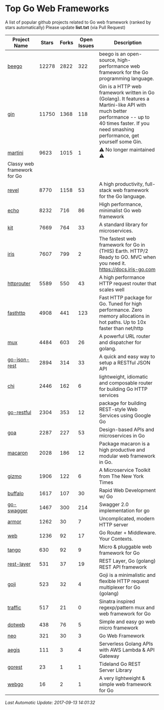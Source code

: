 # Top Go Web Frameworks
A list of popular github projects related to Go web framework (ranked by stars automatically)
Please update **list.txt** (via Pull Request)

| Project Name | Stars | Forks | Open Issues | Description |
| ------------ | ----- | ----- | ----------- | ----------- |
| [beego](https://github.com/astaxie/beego) | 12278 | 2822 | 322 | beego is an open-source, high-performance web framework for the Go programming language. |
| [gin](https://github.com/gin-gonic/gin) | 11750 | 1368 | 118 | Gin is a HTTP web framework written in Go (Golang). It features a Martini-like API with much better performance -- up to 40 times faster. If you need smashing performance, get yourself some Gin. |
| [martini](https://github.com/go-martini/martini) | 9623 | 1015 | 1 | ⚠️ No longer maintained ⚠️
Classy web framework for Go |
| [revel](https://github.com/revel/revel) | 8770 | 1158 | 53 | A high productivity, full-stack web framework for the Go language. |
| [echo](https://github.com/labstack/echo) | 8232 | 716 | 86 | High performance, minimalist Go web framework |
| [kit](https://github.com/go-kit/kit) | 7669 | 764 | 33 | A standard library for microservices. |
| [iris](https://github.com/kataras/iris) | 7607 | 799 | 2 | The fastest web framework for Go in (THIS) Earth. HTTP/2 Ready to GO. MVC when you need it. https://docs.iris-go.com |
| [httprouter](https://github.com/julienschmidt/httprouter) | 5589 | 550 | 43 | A high performance HTTP request router that scales well |
| [fasthttp](https://github.com/valyala/fasthttp) | 4908 | 441 | 123 | Fast HTTP package for Go. Tuned for high performance. Zero memory allocations in hot paths. Up to 10x faster than net/http |
| [mux](https://github.com/gorilla/mux) | 4484 | 603 | 26 | A powerful URL router and dispatcher for golang. |
| [go-json-rest](https://github.com/ant0ine/go-json-rest) | 2894 | 314 | 33 | A quick and easy way to setup a RESTful JSON API |
| [chi](https://github.com/go-chi/chi) | 2446 | 162 | 6 | lightweight, idiomatic and composable router for building Go HTTP services |
| [go-restful](https://github.com/emicklei/go-restful) | 2304 | 353 | 12 | package for building REST-style Web Services using Google Go |
| [goa](https://github.com/goadesign/goa) | 2287 | 227 | 53 | Design-based APIs and microservices in Go |
| [macaron](https://github.com/go-macaron/macaron) | 2028 | 186 | 12 | Package macaron is a high productive and modular web framework in Go. |
| [gizmo](https://github.com/NYTimes/gizmo) | 1906 | 122 | 6 | A Microservice Toolkit from The New York Times |
| [buffalo](https://github.com/gobuffalo/buffalo) | 1617 | 107 | 30 | Rapid Web Development w/ Go |
| [go-swagger](https://github.com/go-swagger/go-swagger) | 1467 | 300 | 214 | Swagger 2.0 implementation for go |
| [armor](https://github.com/labstack/armor) | 1262 | 30 | 7 | Uncomplicated, modern HTTP server |
| [web](https://github.com/gocraft/web) | 1236 | 92 | 17 | Go Router + Middleware. Your Contexts. |
| [tango](https://github.com/lunny/tango) | 630 | 92 | 9 | Micro & pluggable web framework for Go |
| [rest-layer](https://github.com/rs/rest-layer) | 531 | 37 | 19 | REST Layer, Go (golang) REST API framework |
| [goji](https://github.com/goji/goji) | 523 | 32 | 4 | Goji is a minimalistic and flexible HTTP request multiplexer for Go (golang) |
| [traffic](https://github.com/pilu/traffic) | 517 | 21 | 0 | Sinatra inspired regexp/pattern mux and web framework for Go |
| [dotweb](https://github.com/devfeel/dotweb) | 438 | 76 | 5 | Simple and easy go web micro framework |
| [neo](https://github.com/ivpusic/neo) | 321 | 30 | 3 | Go Web Framework |
| [aegis](https://github.com/tmaiaroto/aegis) | 111 | 3 | 4 | Serverless Golang APIs with AWS Lambda & API Gateway |
| [gorest](https://github.com/tideland/gorest) | 23 | 1 | 1 | Tideland Go REST Server Library |
| [webgo](https://github.com/bnkamalesh/webgo) | 16 | 2 | 1 | A very lightweight & simple web framework for Go |

*Last Automatic Update: 2017-09-13 14:01:32*